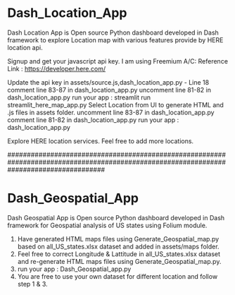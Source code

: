 # Dash_Location_App 

Dash Location App is Open source Python dashboard developed in Dash framework to explore Location map with various features provide by HERE location api.

Signup and get your javascript api key. I am using Freemium A/C: Reference Link : https://developer.here.com/

Update the api key in assets/source.js,dash_location_app.py - Line 18
comment line 83-87 in dash_location_app.py
uncomment line 81-82 in dash_location_app.py
run your app : streamlit run streamlit_here_map_app.py
Select Location from UI to generate HTML and .js files in assets folder.
uncomment line 83-87 in dash_location_app.py
comment line 81-82 in dash_location_app.py
run your app : dash_location_app.py

Explore HERE location services. Feel free to add more locations.

#########################################################################################################################################

# Dash_Geospatial_App 

Dash Geospatial App is Open source Python dashboard developed in Dash framework for Geospatial analysis of US states using Folium module.

1) Have generated HTML maps files using Generate_Geospatial_map.py based on all_US_states.xlsx dataset and added in assets/maps folder.
2) Feel free to correct Longitude & Lattitude in all_US_states.xlsx dataset and re-generate HTML maps files using Generate_Geospatial_map.py.
3) run your app : Dash_Geospatial_app.py
4) You are free to use your own dataset for different location and follow step 1 & 3.
